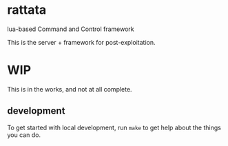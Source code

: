 # rattata

lua-based Command and Control framework

This is the server + framework for post-exploitation.

# WIP

This is in the works, and not at all complete.

## development

To get started with local development, run `make` to get help about the things you can do.